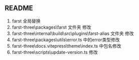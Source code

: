 ## README
1. farst 全局替换
2. farst-three\packages\farst 文件夹 修改
3. farst-three\internal\build\src\plugins\farst-alias 文件夹 修改
4. farst-three\packages\utils\error.ts 中的error类型修改
5. farst-three\docs\.vitepress\theme\index.ts  中包名修改
6. farst-three\scripts\update-version.ts 修改
